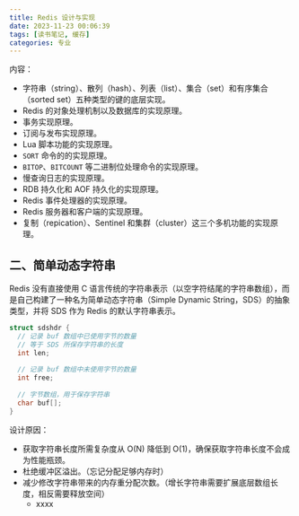```yaml
---
title: Redis 设计与实现
date: 2023-11-23 00:06:39
tags: [读书笔记, 缓存]
categories: 专业
---
```


内容：

- 字符串（string）、散列（hash）、列表（list）、集合（set）和有序集合（sorted set）五种类型的键的底层实现。
- Redis 的对象处理机制以及数据库的实现原理。
- 事务实现原理。
- 订阅与发布实现原理。
- Lua 脚本功能的实现原理。
- `SORT`  命令的的实现原理。
- `BITOP`、`BITCOUNT` 等二进制位处理命令的实现原理。
- 慢查询日志的实现原理。
- RDB 持久化和 AOF 持久化的实现原理。
- Redis 事件处理器的实现原理。
- Redis 服务器和客户端的实现原理。
- 复制（repication）、Sentinel 和集群（cluster）这三个多机功能的实现原理。



<!--more-->





## 二、简单动态字符串

Redis 没有直接使用 C 语言传统的字符串表示（以空字符结尾的字符串数组），而是自己构建了一种名为简单动态字符串（Simple Dynamic String，SDS）的抽象类型，并将 SDS 作为 Redis 的默认字符串表示。

```c
struct sdshdr {
  // 记录 buf 数组中已使用字节的数量
  // 等于 SDS 所保存字符串的长度
  int len;
  
  // 记录 buf 数组中未使用字节的数量
  int free;
  
  // 字节数组，用于保存字符串
  char buf[];
}
```

设计原因：

- 获取字符串长度所需复杂度从 O(N) 降低到 O(1)，确保获取字符串长度不会成为性能瓶颈。
- 杜绝缓冲区溢出。（忘记分配足够内存时）
- 减少修改字符串带来的内存重分配次数。（增长字符串需要扩展底层数组长度，相反需要释放空间）
  - xxxx


















